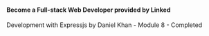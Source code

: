 #### Become a Full-stack Web Developer provided by Linked

Development with Expressjs by Daniel Khan - Module 8 - Completed
